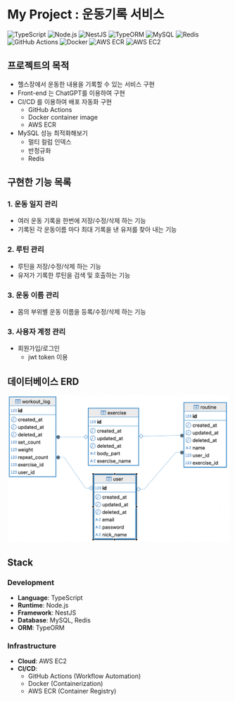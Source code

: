 # My Project : 운동기록 서비스
![TypeScript](https://img.shields.io/badge/Language-TypeScript-blue?logo=typescript)
![Node.js](https://img.shields.io/badge/Runtime-Node.js-green?logo=node.js)
![NestJS](https://img.shields.io/badge/Framework-NestJS-red?logo=nestjs)
![TypeORM](https://img.shields.io/badge/ORM-TypeORM-yellow?logo=typeorm)
![MySQL](https://img.shields.io/badge/Database-MySQL-orange?logo=mysql)
![Redis](https://img.shields.io/badge/Cache-Redis-red?logo=redis)
![GitHub Actions](https://img.shields.io/badge/CI/CD-GitHub%20Actions-blue?logo=githubactions)
![Docker](https://img.shields.io/badge/Container-Docker-blue?logo=docker)
![AWS ECR](https://img.shields.io/badge/Registry-AWS%20ECR-orange?logo=amazonaws)
![AWS EC2](https://img.shields.io/badge/Deployment-AWS%20EC2-yellow?logo=amazonaws)


## 프로젝트의 목적
- 헬스장에서 운동한 내용을 기록할 수 있는 서비스 구현
- Front-end 는 ChatGPT를 이용하여 구현
- CI/CD 를 이용하여 배포 자동화 구현
  - GitHub Actions 
  - Docker container image
  - AWS ECR 
- MySQL 성능 최적화해보기
  - 멀티 컬럼 인덱스
  - 반정규화
  - Redis
 
## 구현한 기능 목록

### 1. 운동 일지 관리
- 여러 운동 기록을 한번에 저장/수정/삭제 하는 기능
- 기록된 각 운동이름 마다 최대 기록을 낸 유저를 찾아 내는 기능

### 2. 루틴 관리
- 루틴을 저장/수정/삭제 하는 기능
- 유저가 기록한 루틴을 검색 및 호출하는 기능

### 3. 운동 이름 관리
- 몸의 부위별 운동 이름을 등록/수정/삭제 하는 기능


### 3. 사용자 계정 관리
- 회원가입/로그인
  - jwt token 이용
 

## 데이터베이스 ERD
![ERD 설명](gymLog-erd.png)


## Stack
### **Development**
- **Language**: TypeScript
- **Runtime**: Node.js
- **Framework**: NestJS
- **Database**: MySQL, Redis
- **ORM**: TypeORM

### **Infrastructure**
- **Cloud**: AWS EC2
- **CI/CD**: 
  - GitHub Actions (Workflow Automation)
  - Docker (Containerization)
  - AWS ECR (Container Registry)


